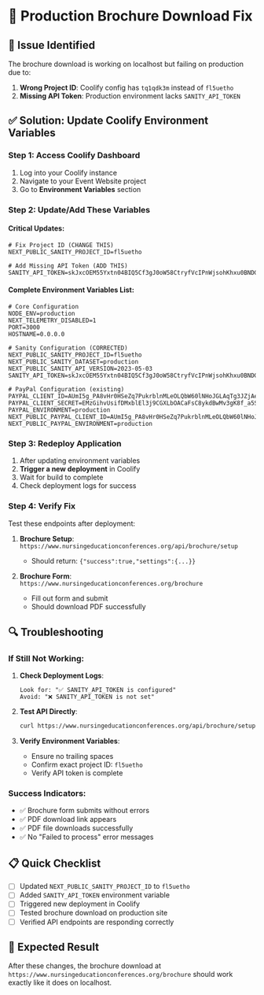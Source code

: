 # 🔧 Production Brochure Download Fix

## 🚨 **Issue Identified**
The brochure download is working on localhost but failing on production due to:
1. **Wrong Project ID**: Coolify config has `tq1qdk3m` instead of `fl5uetho`
2. **Missing API Token**: Production environment lacks `SANITY_API_TOKEN`

## ✅ **Solution: Update Coolify Environment Variables**

### **Step 1: Access Coolify Dashboard**
1. Log into your Coolify instance
2. Navigate to your Event Website project
3. Go to **Environment Variables** section

### **Step 2: Update/Add These Variables**

#### **Critical Updates:**
```env
# Fix Project ID (CHANGE THIS)
NEXT_PUBLIC_SANITY_PROJECT_ID=fl5uetho

# Add Missing API Token (ADD THIS)
SANITY_API_TOKEN=skJxcOEM55Yxtn04BIQ5Cf3gJ0oW58CtryfVcIPnWjsohKhxu0BNDG1psGawYEl4TVmq24g42dbILVm1SvB1CAPfd54X2AmV8YV6sKsNUId0JbwEi90k1gW6tnSvFjJxBpgW8xmpsUvM82hPjmgqQHhrGqEQ3rExNHYpOm7qLWThEeTS8D0n
```

#### **Complete Environment Variables List:**
```env
# Core Configuration
NODE_ENV=production
NEXT_TELEMETRY_DISABLED=1
PORT=3000
HOSTNAME=0.0.0.0

# Sanity Configuration (CORRECTED)
NEXT_PUBLIC_SANITY_PROJECT_ID=fl5uetho
NEXT_PUBLIC_SANITY_DATASET=production
NEXT_PUBLIC_SANITY_API_VERSION=2023-05-03
SANITY_API_TOKEN=skJxcOEM55Yxtn04BIQ5Cf3gJ0oW58CtryfVcIPnWjsohKhxu0BNDG1psGawYEl4TVmq24g42dbILVm1SvB1CAPfd54X2AmV8YV6sKsNUId0JbwEi90k1gW6tnSvFjJxBpgW8xmpsUvM82hPjmgqQHhrGqEQ3rExNHYpOm7qLWThEeTS8D0n

# PayPal Configuration (existing)
PAYPAL_CLIENT_ID=AUmI5g_PA8vHr0HSeZq7PukrblnMLeOLQbW60lNHoJGLAqTg3JZjAeracZmAh1WSuuqmZnUIJxLdzGXc
PAYPAL_CLIENT_SECRET=EMzGihvUsifDMxblEl3j9CGXLbOACaFsC8ykdBwMv3gK8f_a5S7NulJ9sSqe4atrt2d_2bCo7TBZ6x01
PAYPAL_ENVIRONMENT=production
NEXT_PUBLIC_PAYPAL_CLIENT_ID=AUmI5g_PA8vHr0HSeZq7PukrblnMLeOLQbW60lNHoJGLAqTg3JZjAeracZmAh1WSuuqmZnUIJxLdzGXc
NEXT_PUBLIC_PAYPAL_ENVIRONMENT=production
```

### **Step 3: Redeploy Application**
1. After updating environment variables
2. **Trigger a new deployment** in Coolify
3. Wait for build to complete
4. Check deployment logs for success

### **Step 4: Verify Fix**
Test these endpoints after deployment:

1. **Brochure Setup**: `https://www.nursingeducationconferences.org/api/brochure/setup`
   - Should return: `{"success":true,"settings":{...}}`

2. **Brochure Form**: `https://www.nursingeducationconferences.org/brochure`
   - Fill out form and submit
   - Should download PDF successfully

## 🔍 **Troubleshooting**

### **If Still Not Working:**

1. **Check Deployment Logs**:
   ```
   Look for: "✅ SANITY_API_TOKEN is configured"
   Avoid: "❌ SANITY_API_TOKEN is not set"
   ```

2. **Test API Directly**:
   ```bash
   curl https://www.nursingeducationconferences.org/api/brochure/setup
   ```

3. **Verify Environment Variables**:
   - Ensure no trailing spaces
   - Confirm exact project ID: `fl5uetho`
   - Verify API token is complete

### **Success Indicators:**
- ✅ Brochure form submits without errors
- ✅ PDF download link appears
- ✅ PDF file downloads successfully
- ✅ No "Failed to process" error messages

## 📋 **Quick Checklist**
- [ ] Updated `NEXT_PUBLIC_SANITY_PROJECT_ID` to `fl5uetho`
- [ ] Added `SANITY_API_TOKEN` environment variable
- [ ] Triggered new deployment in Coolify
- [ ] Tested brochure download on production site
- [ ] Verified API endpoints are responding correctly

## 🎯 **Expected Result**
After these changes, the brochure download at `https://www.nursingeducationconferences.org/brochure` should work exactly like it does on localhost.
